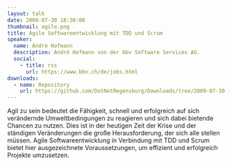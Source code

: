 ```yaml
---
layout: talk
date: 2009-07-30 18:30:00
thumbnail: agile.png
title: Agile Softwareentwicklung mit TDD und Scrum
speaker:
  name: André Hofmann
  description: André Hofmann von der bbv Software Services AG.
  social:
    - title: rss
      url: https://www.bbv.ch/de/jobs.html
downloads:
  - name: Repository
    url: https://github.com/DotNetRegensburg/Downloads/tree/2009-07-30
---
```

Agil zu sein bedeutet die Fähigkeit, schnell und erfolgreich auf sich verändernde Umweltbedingungen zu reagieren und sich dabei bietende Chancen zu nutzen. Dies ist in der heutigen Zeit der Krise und der ständigen Veränderungen die große Herausforderung, der sich alle stellen müssen. Agile Softwareentwicklung in Verbindung mit TDD und Scrum bietet hier ausgezeichnete Voraussetzungen, um effizient und erfolgreich Projekte umzusetzen.